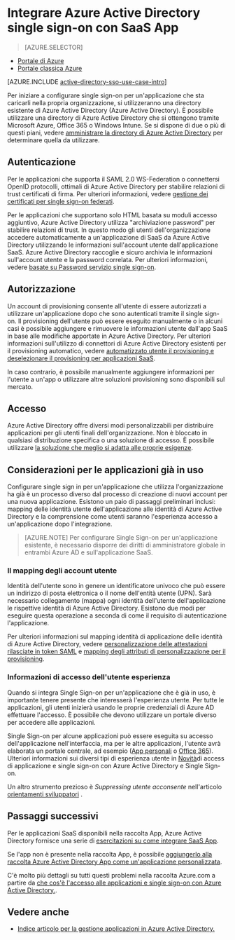 <properties
    pageTitle="Integrare Azure Active Directory single sign-on con SaaS App |  Microsoft Azure"
    description="Abilitare l'autenticazione single sign-on e gestione centralizzata dei accesso App SaaS Azure Active Directory di provisioning dell'utente. Cenni preliminari sull'integrazione di Azure Active Directory alle App SaaS."
    services="active-directory"
      keywords="integrazione di Azure Active Directory con SaaS App"
    documentationCenter=""
    authors="curtand"
    manager="femila"
    editor=""/>

<tags
    ms.service="active-directory"
    ms.devlang="na"
    ms.topic="article"
    ms.tgt_pltfrm="na"
    ms.workload="identity"
    ms.date="09/30/2016"
    ms.author="curtand"/>

# <a name="integrate-azure-active-directory-single-sign-on-with-saas-apps"></a>Integrare Azure Active Directory single sign-on con SaaS App  

> [AZURE.SELECTOR]
- [Portale di Azure](active-directory-enterprise-apps-manage-sso.md)
- [Portale classica Azure](active-directory-sso-integrate-saas-apps.md)

[AZURE.INCLUDE [active-directory-sso-use-case-intro](../../includes/active-directory-sso-use-case-intro.md)]

Per iniziare a configurare single sign-on per un'applicazione che sta caricarli nella propria organizzazione, si utilizzeranno una directory esistente di Azure Active Directory (Azure Active Directory). È possibile utilizzare una directory di Azure Active Directory che si ottengono tramite Microsoft Azure, Office 365 o Windows Intune. Se si dispone di due o più di questi piani, vedere [amministrare la directory di Azure Active Directory](active-directory-administer.md) per determinare quella da utilizzare.

## <a name="authentication"></a>Autenticazione

Per le applicazioni che supporta il SAML 2.0 WS-Federation o connettersi OpenID protocolli, ottimali di Azure Active Directory per stabilire relazioni di trust certificati di firma. Per ulteriori informazioni, vedere [gestione dei certificati per single sign-on federati](active-directory-sso-certs.md).

Per le applicazioni che supportano solo HTML basata su moduli accesso aggiuntivo, Azure Active Directory utilizza "archiviazione password" per stabilire relazioni di trust. In questo modo gli utenti dell'organizzazione accedere automaticamente a un'applicazione di SaaS da Azure Active Directory utilizzando le informazioni sull'account utente dall'applicazione SaaS. Azure Active Directory raccoglie e sicuro archivia le informazioni sull'account utente e la password correlata. Per ulteriori informazioni, vedere [basate su Password servizio single sign-on](active-directory-appssoaccess-whatis.md#password-based-single-sign-on).

## <a name="authorization"></a>Autorizzazione

Un account di provisioning consente all'utente di essere autorizzati a utilizzare un'applicazione dopo che sono autenticati tramite il single sign-on. Il provisioning dell'utente può essere eseguito manualmente o in alcuni casi è possibile aggiungere e rimuovere le informazioni utente dall'app SaaS in base alle modifiche apportate in Azure Active Directory. Per ulteriori informazioni sull'utilizzo di connettori di Azure Active Directory esistenti per il provisioning automatico, vedere [automatizzato utente il provisioning e deselezionare il provisioning per applicazioni SaaS](active-directory-saas-app-provisioning.md).

In caso contrario, è possibile manualmente aggiungere informazioni per l'utente a un'app o utilizzare altre soluzioni provisioning sono disponibili sul mercato.

## <a name="access"></a>Accesso

Azure Active Directory offre diversi modi personalizzabili per distribuire applicazioni per gli utenti finali dell'organizzazione. Non è bloccato in qualsiasi distribuzione specifica o una soluzione di accesso. È possibile utilizzare [la soluzione che meglio si adatta alle proprie esigenze](active-directory-appssoaccess-whatis.md#deploying-azure-ad-integrated-applications-to-users).

## <a name="additional-considerations-for-applications-already-in-use"></a>Considerazioni per le applicazioni già in uso

Configurare single sign in per un'applicazione che utilizza l'organizzazione ha già è un processo diverso dal processo di creazione di nuovi account per una nuova applicazione. Esistono un paio di passaggi preliminari inclusi: mapping delle identità utente dell'applicazione alle identità di Azure Active Directory e la comprensione come utenti saranno l'esperienza accesso a un'applicazione dopo l'integrazione.

> [AZURE.NOTE] Per configurare Single Sign-on per un'applicazione esistente, è necessario disporre dei diritti di amministratore globale in entrambi Azure AD e sull'applicazione SaaS.

### <a name="mapping-user-accounts"></a>Il mapping degli account utente

Identità dell'utente sono in genere un identificatore univoco che può essere un indirizzo di posta elettronica o il nome dell'entità utente (UPN). Sarà necessario collegamento (mappa) ogni identità dell'utente dell'applicazione le rispettive identità di Azure Active Directory. Esistono due modi per eseguire questa operazione a seconda di come il requisito di autenticazione l'applicazione.

Per ulteriori informazioni sul mapping identità di applicazione delle identità di Azure Active Directory, vedere [personalizzazione delle attestazioni rilasciate in token SAML](http://social.technet.microsoft.com/wiki/contents/articles/31257.azure-active-directory-customizing-claims-issued-in-the-saml-token-for-pre-integrated-apps.aspx) e [mapping degli attributi di personalizzazione per il provisioning](active-directory-saas-customizing-attribute-mappings.md).

### <a name="understanding-the-users-log-in-experience"></a>Informazioni di accesso dell'utente esperienza

Quando si integra Single Sign-on per un'applicazione che è già in uso, è importante tenere presente che interesserà l'esperienza utente. Per tutte le applicazioni, gli utenti inizierà usando le proprie credenziali di Azure AD effettuare l'accesso. È possibile che devono utilizzare un portale diverso per accedere alle applicazioni.

Single Sign-on per alcune applicazioni può essere eseguita su accesso dell'applicazione nell'interfaccia, ma per le altre applicazioni, l'utente avrà elaborata un portale centrale, ad esempio ([App personali](http://myapps.microsoft.com) o [Office 365](http://portal.office.com/myapps)). Ulteriori informazioni sui diversi tipi di esperienza utente in [Novità](active-directory-appssoaccess-whatis.md)di access di applicazione e single sign-on con Azure Active Directory e Single Sign-on.

Un altro strumento prezioso è *Suppressing utente acconsente* nell'articolo [orientamenti sviluppatori](active-directory-applications-guiding-developers-for-lob-applications.md) .

## <a name="next-steps"></a>Passaggi successivi


Per le applicazioni SaaS disponibili nella raccolta App, Azure Active Directory fornisce una serie di [esercitazioni su come integrare SaaS App](active-directory-saas-tutorial-list.md).

Se l'app non è presente nella raccolta App, è possibile [aggiungerlo alla raccolta Azure Active Directory App come un'applicazione personalizzata](http://blogs.technet.com/b/ad/archive/2015/06/17/bring-your-own-app-with-azure-ad-self-service-saml-configuration-gt-now-in-preview.aspx).

C'è molto più dettagli su tutti questi problemi nella raccolta Azure.com a partire da [che cos'è l'accesso alle applicazioni e single sign-on con Azure Active Directory.](active-directory-appssoaccess-whatis.md).

## <a name="see-also"></a>Vedere anche

- [Indice articolo per la gestione applicazioni in Azure Active Directory.](active-directory-apps-index.md)
